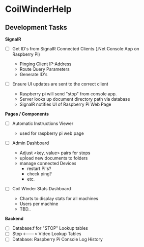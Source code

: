 # CoilWinderHelp

## Development Tasks

**SignalR**

- [ ] Get ID's from SignalR Connected Clients (.Net Console App on Raspberry Pi)
    - Pinging Client IP-Address
    - Route Query Parameters
    - Generate ID's
  
- [ ] Ensure UI updates are sent to the correct client
  - Raspberry pi will send "stop" from console app.
  - Server looks up document directory path via database
  - SignalR notifies UI of Raspberry Pi Web Page

**Pages / Components**

- [ ] Automatic Instructions Viewer
  - used for raspberry pi web page
  
- [ ] Admin Dashboard
  - Adjust <key, value> pairs for stops 
  - upload new documents to folders
  - manage connected Devices
    - restart Pi's? 
    - check ping? 
    - etc.
    
- [ ] Coil Winder Stats Dashboard 
  - Charts to display stats for all machines
  - Users per machine
  - TBD..

**Backend**

- [ ] Database:f for "STOP" Lookup tables
- [ ] Stop <---> Video Lookup Tables
- [ ] Database: Raspberry Pi Console Log History 

